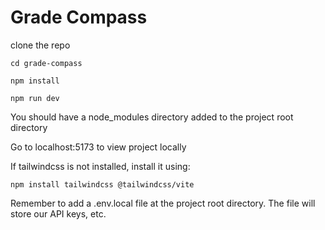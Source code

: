 # Grade Compass

clone the repo

```
cd grade-compass

npm install

npm run dev
```

You should have a node_modules directory added to the project root directory

Go to localhost:5173 to view project locally

If tailwindcss is not installed, install it using:

```
npm install tailwindcss @tailwindcss/vite
```

Remember to add a .env.local file at the project root directory. The file will store our API keys, etc.
